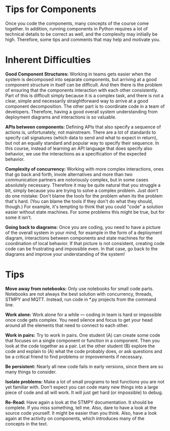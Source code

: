 # Tips for Components


Once you code the components, many concepts of the course come together.
In addition, running components in Python requires a lot of technical details to be correct as well, and the complexity may initially be high. Therefore, some tips and comments that may help and motivate you.


# Inherent Difficulties

**Good Component Structures:** Working in teams gets easier when the system is decomposed into separate components, but arriving at a good component structure in itself can be difficult. And then there is the problem of ensuring that the components interaction with each other consistently. Part of this is difficult simply because it is a complex task, and there is not a clear, simple and necessarily straightforward way to arrive at a good component decomposition. The other part is to coordinate code in a team of developers. Therefore, having a good overall system understanding from deployment diagrams and interactions is so valuable.

**APIs between components:** Defining APIs that also specify a sequence of actions is, unfortunately, not mainstream. There are a lot of standards to specify call signatures (which data to send and what to expect in return), but not an equally standard and popular way to specify their sequence. In this course, instead of learning an API language that does specify also behavior, we use the interactions as a specification of the expected behavior.

**Complexity of concurrency:** Working with more complex interactions, ones that go back and forth, invole alternatives and more than two communication partners are notoriously complex, but in some cases absolutely necessary. Therefore it may be quite natural that you struggle a bit, simply because you are trying to solve a complex problem. Just don't do one mistake: Don't blame the tools for the problem when its the problem that's hard. (You can blame the tools if they don't do what they should, though.) For example, it's tempting to think that you could "code" a solution easier without state machines. For some problems this might be true, but for some it isn't.

**Going back to diagrams:** Once you are coding, you need to have a picture of the overall system in your mind, for example in the form of a deployment diagram, interactions between components and state machines for the coordination of local behavior. If that picture is not consistent, creating code code can be frustrating and impossible even. In that case, go back to the diagrams and improve your understanding of the system!



# Tips

**Move away from notebooks:** Only use notebooks for small code parts. Notebooks are not always the best solution with concurrency, threads, STMPY and MQTT. Instead, run code in *.py projects from the command line.

**Work alone:** Work alone for a while — coding in team is hard or impossible once code gets complex. You need silence and focus to get your head around all the elements that need to connect to each other.

**Work in pairs:** Try to work in pairs. One student (A) can create some code that focuses on a single component or function in a component. Then you look at the code together as a pair. Let the other student (B) explore the code and explain to (A) what the code probably does, or ask questions and be a critical friend to find problems or improvements if necessary.

**Be persistent:** Nearly all new code fails in early versions, since there are so many things to consider.

**Isolate problems:** Make a lot of small programs to test functions you are not yet familiar with. Don't expect you can code many new things into a large piece of code and all will work. It will just get hard (or impossible) to debug.

**Re-Read:** Have again a look at the STMPY documentation. It should be complete. If you miss something, tell me. Also, dare to have a look at the source code yourself. It might be easier than you think. Also, have a look again at the activity on components, which introduces many of the concepts in the text. 